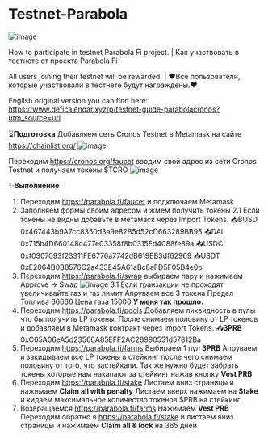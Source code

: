 # Testnet-Parabola

![image](https://user-images.githubusercontent.com/80632445/154979095-3d4d9445-f2e9-4d23-8cce-762600f130e6.png)

How to participate in testnet Parabola Fi project.  |  Как участвовать в тестнете от проекта Parabola Fi

All users joining their testnet will be rewarded.  |  ❤️Все пользователи, которые участвовали в тестнете будут награждены.❤️

English original version you can find here: https://www.deficalendar.xyz/p/testnet-guide-parabolacronos?utm_source=url

⏳**Подготовка**
Добавляем сеть Cronos Testnet в Metamask на сайте https://chainlist.org/
![image](https://user-images.githubusercontent.com/80632445/154979173-ddef8db5-c756-41c1-b3c0-23d7c3e04bf9.png)

Переходим https://cronos.org/faucet вводим свой адрес из сети Cronos Testnet и получаем токены $TCRO
![image](https://user-images.githubusercontent.com/80632445/154979210-655d6910-3e5a-4589-8a0c-dd9b0f7be965.png)



✨**Выполнение**
1. Переходим https://parabola.fi/faucet и подключаем Metamask
2. Заполняем формы своим адресом и жмем получить токены
    2.1 Если токены не видны добавьте в метамаск через Import Tokens.
          📥BUSD 0x467443b9A7cc8350d3a9e82B5d52cD663289BB95
          📥DAI 0x715b4D660148c477e03358f8b0315Ed4088fe89a
          📥USDC 0xf0307093f23311FE6776a7742dB619EB3df62969
          📥USDT 0xE2064B0B8576C2a433E45A61aBc8aFD5F05B4e0b
3. Переходим https://parabola.fi/swap выбираем пару и нажимаем Approve -> Swap
![image](https://user-images.githubusercontent.com/80632445/154979260-28569084-abd0-4d8f-808e-93c84ad470b3.png)
    3.1 Если транзакции не проходят увеличивайте газ и газ лимит
        Апруваем все 3 токена
        Предел Топлива 66666
        Цена газа 15000
        **У меня так прошло.**
4. Переходим https://parabola.fi/pools
    Добавляем ликвидность в пулы что бы получить LP токены.
    После снимаем половину от LP токенов и добавляем в Metamask контракт через Import Tokens.
    📥**3PRB** 0xC65A06eA5d23566A85EFF2AC28990551d57812Ba
5. Переходим https://parabola.fi/farms
    Выбираем 1 пул **3PRB**
    Апруваем и закидываем все LP токены в стейкинг после чего снимаем половину от того, что застейкали.
    Так же нужно будет забрать токены которые нам накапают за стейкинг нажав кнопку **Vest PRB**
6. Переходим https://parabola.fi/stake
    Листаем вниз страницы и нажимаем **Claim all with penalty**
    Листаем вверх нажимаем на **Stake** и кидаем максимальное количество токенов $PRB на стейкинг.
7. Возвращаемся https://parabola.fi/farms
    Нажимаем **Vest PRB**
    Переходим обратно в https://parabola.fi/stake и листаем вниз страницы и нажимаем **Claim all & lock** на 365 дней


